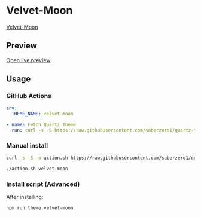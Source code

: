 # Velvet-Moon

[Velvet-Moon](https://quinta0.github.io/)

## Preview

[Open live preview](https://quartz-themes.github.io/velvet-moon/)

## Usage

### GitHub Actions

```yaml
env:
  THEME_NAME: velvet-moon
```

```yaml
- name: Fetch Quartz Theme
  run: curl -s -S https://raw.githubusercontent.com/saberzero1/quartz-themes/master/action.sh | bash -s -- $THEME_NAME
```

### Manual install

```bash
curl -s -S -o action.sh https://raw.githubusercontent.com/saberzero1/quartz-themes/master/action.sh

./action.sh velvet-moon
```

### Install script (Advanced)

After installing:

```bash
npm run theme velvet-moon
```
